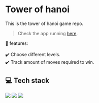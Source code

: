 # Tower of hanoi

This is the tower of hanoi game repo.

> Check the app running [here](https://osmfaria.github.io/hanoi-tower/).

💭 features:\
\
:heavy_check_mark: Choose different levels.\
:heavy_check_mark: Track amount of moves required to win.

## 💻 Tech stack

  <img src="https://img.shields.io/badge/HTML5-E34F26?style=for-the-badge&logo=html5&logoColor=white" /> <img src="https://img.shields.io/badge/CSS3-1572B6?style=for-the-badge&logo=css3&logoColor=white" /> <img src="https://img.shields.io/badge/JavaScript-323330?style=for-the-badge&logo=javascript&logoColor=F7DF1E" />
